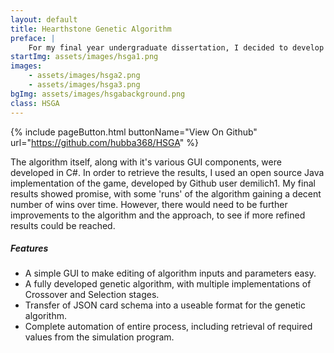 ```yaml
---
layout: default
title: Hearthstone Genetic Algorithm
preface: |
    For my final year undergraduate dissertation, I decided to develop a Genetic Algorithm that would have the ability to generate valid decks for the game Hearthstone, with the end goal of the algorithm generating solutions with an increasing number of wins over time, along with a secondary goal of the decks being balanced and varied, much like a human-designed deck would be.
startImg: assets/images/hsga1.png
images:
    - assets/images/hsga2.png
    - assets/images/hsga3.png
bgImg: assets/images/hsgabackground.png
class: HSGA
---
```


{% include pageButton.html buttonName="View On Github" url="https://github.com/hubba368/HSGA" %}

The algorithm itself, along with it's various GUI components, were developed in C#. In order to retrieve the results, I used an open source Java implementation of the game, developed by Github user demilich1. My final results showed promise, with some 'runs' of the algorithm gaining a decent number of wins over time. However, there would need to be further improvements to the algorithm and the approach, to see if more refined results could be reached.

##### Features
* A simple GUI to make editing of algorithm inputs and parameters easy.
* A fully developed genetic algorithm, with multiple implementations of Crossover and Selection stages.
* Transfer of JSON card schema into a useable format for the genetic algorithm.
* Complete automation of entire process, including retrieval of required values from the simulation program.